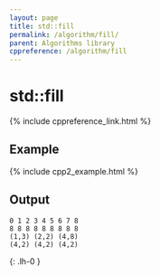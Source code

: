 ```yaml
---
layout: page
title: std::fill
permalink: /algorithm/fill/
parent: Algorithms library
cppreference: /algorithm/fill
---
```

# std::fill

{% include cppreference_link.html %}

## Example

{% include cpp2_example.html %}

## Output

```
0 1 2 3 4 5 6 7 8 
8 8 8 8 8 8 8 8 8 
(1,3) (2,2) (4,8) 
(4,2) (4,2) (4,2) 
```
{: .lh-0 }